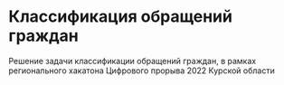 # Классификация обращений граждан
Решение задачи классификации обращений граждан, в рамках регионального хакатона Цифрового прорыва 2022 Курской области
